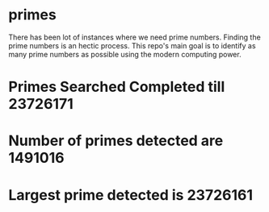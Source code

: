 # primes
There has been lot of instances where we need prime numbers. Finding the prime numbers is an hectic process. This repo's main goal is to identify as many prime numbers as possible using the modern computing power.

# Primes Searched Completed till 23726171
# Number of primes detected are 1491016
# Largest prime detected is 23726161
